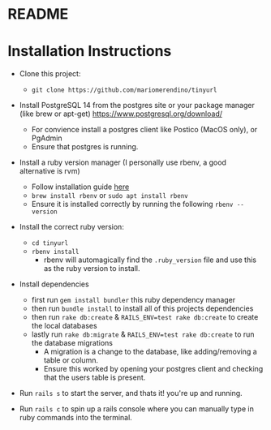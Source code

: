 # README

# Installation Instructions

- Clone this project:
  - `git clone https://github.com/mariomerendino/tinyurl`

- Install PostgreSQL 14 from the postgres site or your package manager (like brew or apt-get)
https://www.postgresql.org/download/
  - For convience install a postgres client like Postico (MacOS only), or PgAdmin
  - Ensure that postgres is running.  

- Install a ruby version manager (I personally use rbenv, a good alternative is rvm)
  - Follow installation guide [here](https://github.com/rbenv/rbenv)
  - `brew install rbenv` or `sudo apt install rbenv`
  - Ensure it is installed correctly by running the following `rbenv --version`

- Install the correct ruby version:
  - `cd tinyurl`
  - `rbenv install` 
    - rbenv will automagically find the `.ruby_version` file and use this as the ruby version to install.

- Install dependencies
  - first run `gem install bundler` this ruby dependency manager
  - then run `bundle install` to install all of this projects dependencies
  - then run `rake db:create` & `RAILS_ENV=test rake db:create` to create the local databases
  - lastly run `rake db:migrate` & `RAILS_ENV=test rake db:create` to run the database migrations
    - A migration is a change to the database, like adding/removing a table or column. 
    - Ensure this worked by opening your postgres client and checking that the users table is present.

- Run `rails s` to start the server, and thats it! you're up and running. 
- Run `rails c` to spin up a rails console where you can manually type in ruby commands into the terminal. 
